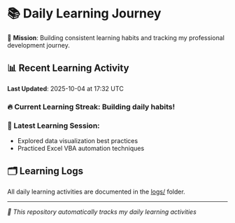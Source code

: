 # 📚 Daily Learning Journey

🎯 **Mission**: Building consistent learning habits and tracking my professional development journey.

## 📊 Recent Learning Activity

**Last Updated**: 2025-10-04 at 17:32 UTC

### 🔥 Current Learning Streak: Building daily habits!

### 📝 Latest Learning Session:
- Explored data visualization best practices
- Practiced Excel VBA automation techniques

## 🗂️ Learning Logs

All daily learning activities are documented in the [logs/](./logs/) folder.

---
*🤖 This repository automatically tracks my daily learning activities*
